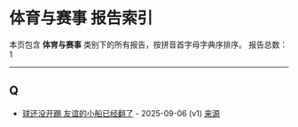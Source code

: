 # 体育与赛事 报告索引

本页包含 **体育与赛事** 类别下的所有报告，按拼音首字母字典序排序。
报告总数：1

---

## Q

- [球还没开踢 友谊的小船已经翻了](qiu-huan-mei-kai-ti-you-yi-de-xiao-chuan-yi-jing-fan-liao-2025-09-06--v1.md) - 2025-09-06 (v1) [来源](https://www.baidu.com/s?wd=%E7%90%83%E8%BF%98%E6%B2%A1%E5%BC%80%E8%B8%A2+%E5%8F%8B%E8%B0%8A%E7%9A%84%E5%B0%8F%E8%88%B9%E5%B7%B2%E7%BB%8F%E7%BF%BB%E4%BA%86&sa=fyb_news&rsv_dl=fyb_news)
